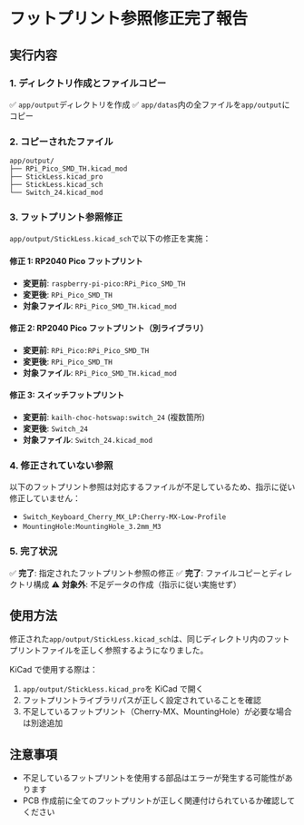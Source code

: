 # フットプリント参照修正完了報告

## 実行内容

### 1. ディレクトリ作成とファイルコピー

✅ `app/output`ディレクトリを作成
✅ `app/datas`内の全ファイルを`app/output`にコピー

### 2. コピーされたファイル

```
app/output/
├── RPi_Pico_SMD_TH.kicad_mod
├── StickLess.kicad_pro
├── StickLess.kicad_sch
└── Switch_24.kicad_mod
```

### 3. フットプリント参照修正

`app/output/StickLess.kicad_sch`で以下の修正を実施：

#### 修正 1: RP2040 Pico フットプリント

- **変更前**: `raspberry-pi-pico:RPi_Pico_SMD_TH`
- **変更後**: `RPi_Pico_SMD_TH`
- **対象ファイル**: `RPi_Pico_SMD_TH.kicad_mod`

#### 修正 2: RP2040 Pico フットプリント（別ライブラリ）

- **変更前**: `RPi_Pico:RPi_Pico_SMD_TH`
- **変更後**: `RPi_Pico_SMD_TH`
- **対象ファイル**: `RPi_Pico_SMD_TH.kicad_mod`

#### 修正 3: スイッチフットプリント

- **変更前**: `kailh-choc-hotswap:switch_24` (複数箇所)
- **変更後**: `Switch_24`
- **対象ファイル**: `Switch_24.kicad_mod`

### 4. 修正されていない参照

以下のフットプリント参照は対応するファイルが不足しているため、指示に従い修正していません：

- `Switch_Keyboard_Cherry_MX_LP:Cherry-MX-Low-Profile`
- `MountingHole:MountingHole_3.2mm_M3`

### 5. 完了状況

✅ **完了**: 指定されたフットプリント参照の修正
✅ **完了**: ファイルコピーとディレクトリ構成
⚠️ **対象外**: 不足データの作成（指示に従い実施せず）

## 使用方法

修正された`app/output/StickLess.kicad_sch`は、同じディレクトリ内のフットプリントファイルを正しく参照するようになりました。

KiCad で使用する際は：

1. `app/output/StickLess.kicad_pro`を KiCad で開く
2. フットプリントライブラリパスが正しく設定されていることを確認
3. 不足しているフットプリント（Cherry-MX、MountingHole）が必要な場合は別途追加

## 注意事項

- 不足しているフットプリントを使用する部品はエラーが発生する可能性があります
- PCB 作成前に全てのフットプリントが正しく関連付けられているか確認してください

